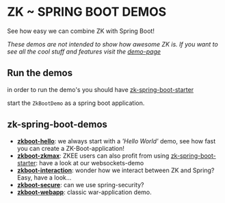 # ZK ~ SPRING BOOT DEMOS
See how easy we can combine ZK with Spring Boot!

_These demos are not intended to show how *awesome* ZK is. If you want to see all the cool stuff and features visit the [demo-page](https://www.zkoss.org/zkdemo/getting_started)_ 
## Run the demos
in order to run the demo's you should have [zk-spring-boot-starter](https://github.com/dirkdeyne/zk-spring-boot-starter/tree/master/zk-spring-boot-starter)

start the `ZkBootDemo` as a spring boot application.
## zk-spring-boot-demos
- **[zkboot-hello](https://github.com/dirkdeyne/zk-spring-boot-starter/tree/master/zk-spring-boot-demos/zkboot-hello)**: we always start with a _'Hello World'_ demo, see how fast you can create a ZK-Boot-application!
- **[zkboot-zkmax](https://github.com/dirkdeyne/zk-spring-boot-starter/tree/master/zk-spring-boot-demos/zkboot-zkmax)**: ZKEE users can also profit from using [zk-spring-boot-starter](https://github.com/dirkdeyne/zk-spring-boot-starter/tree/master/zk-spring-boot-starter): have a look at our websockets-demo 
- **[zkboot-interaction](https://github.com/dirkdeyne/zk-spring-boot-starter/tree/master/zk-spring-boot-demos/zkboot-interaction)**: wonder how we interact between ZK and Spring? Easy, have a look...
- **[zkboot-secure](https://github.com/dirkdeyne/zk-spring-boot-starter/tree/master/zk-spring-boot-demos/zkboot-secure)**: can we use spring-security?
- **[zkboot-webapp](https://github.com/dirkdeyne/zk-spring-boot-starter/tree/master/zk-spring-boot-demos/zkboot-webapp)**: classic war-application demo.